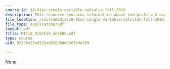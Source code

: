 ```yaml
---
course_id: 18-01sc-single-variable-calculus-fall-2010
description: This resource contains information about integrals and averages.
file_location: /coursemedia/18-01sc-single-variable-calculus-fall-2010/92336e25ed225ad926db6603678de789_MIT18_01SCF10_Ses60b.pdf
file_type: application/pdf
layout: pdf
title: MIT18_01SCF10_Ses60b.pdf
type: course
uid: 92336e25ed225ad926db6603678de789

---
```

None